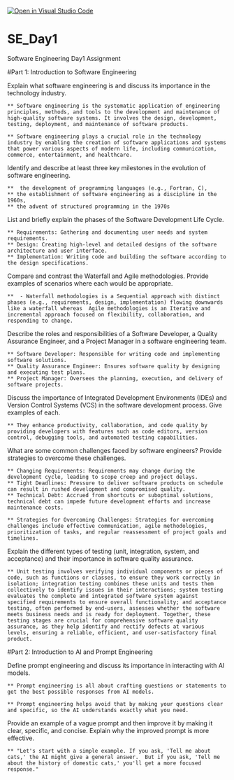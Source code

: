 [![Open in Visual Studio Code](https://classroom.github.com/assets/open-in-vscode-2e0aaae1b6195c2367325f4f02e2d04e9abb55f0b24a779b69b11b9e10269abc.svg)](https://classroom.github.com/online_ide?assignment_repo_id=15574903&assignment_repo_type=AssignmentRepo)
# SE_Day1
Software Engineering Day1 Assignment

#Part 1: Introduction to Software Engineering

Explain what software engineering is and discuss its importance in the technology industry.

    ** Software engineering is the systematic application of engineering principles, methods, and tools to the development and maintenance of high-quality software systems. It involves the design, development, testing, deployment, and maintenance of software products.

    ** Software engineering plays a crucial role in the technology industry by enabling the creation of software applications and systems that power various aspects of modern life, including communication, commerce, entertainment, and healthcare.


Identify and describe at least three key milestones in the evolution of software engineering.
  
    **  the development of programming languages (e.g., Fortran, C), 
    ** the establishment of software engineering as a discipline in the 1960s, 
    ** the advent of structured programming in the 1970s


List and briefly explain the phases of the Software Development Life Cycle.

    ** Requirements: Gathering and documenting user needs and system requirements.
    ** Design: Creating high-level and detailed designs of the software architecture and user interface.
    ** Implementation: Writing code and building the software according to the design specifications. 


Compare and contrast the Waterfall and Agile methodologies. Provide examples of scenarios where each would be appropriate.

    **  - Waterfall methodologies is a Sequential approach with distinct phases (e.g., requirements, design, implementation) flowing downwards like a waterfall whereas  Agile methodologies is an Iterative and incremental approach focused on flexibility, collaboration, and responding to change.


Describe the roles and responsibilities of a Software Developer, a Quality Assurance Engineer, and a Project Manager in a software engineering team.

    ** Software Developer: Responsible for writing code and implementing software solutions.
    ** Quality Assurance Engineer: Ensures software quality by designing and executing test plans.
    ** Project Manager: Oversees the planning, execution, and delivery of software projects.


Discuss the importance of Integrated Development Environments (IDEs) and Version Control Systems (VCS) in the software development process. Give examples of each.

    ** They enhance productivity, collaboration, and code quality by providing developers with features such as code editors, version control, debugging tools, and automated testing capabilities.


What are some common challenges faced by software engineers? Provide strategies to overcome these challenges.

    ** Changing Requirements: Requirements may change during the development cycle, leading to scope creep and project delays.
    ** Tight Deadlines: Pressure to deliver software products on schedule can result in rushed development and compromised quality.
    ** Technical Debt: Accrued from shortcuts or suboptimal solutions, technical debt can impede future development efforts and increase maintenance costs.

    ** Strategies for Overcoming Challenges: Strategies for overcoming challenges include effective communication, agile methodologies, prioritization of tasks, and regular reassessment of project goals and timelines.


Explain the different types of testing (unit, integration, system, and acceptance) and their importance in software quality assurance.

    ** Unit testing involves verifying individual components or pieces of code, such as functions or classes, to ensure they work correctly in isolation; integration testing combines these units and tests them collectively to identify issues in their interactions; system testing evaluates the complete and integrated software system against specified requirements to ensure overall functionality; and acceptance testing, often performed by end-users, assesses whether the software meets business needs and is ready for deployment. Together, these testing stages are crucial for comprehensive software quality assurance, as they help identify and rectify defects at various levels, ensuring a reliable, efficient, and user-satisfactory final product.


#Part 2: Introduction to AI and Prompt Engineering


Define prompt engineering and discuss its importance in interacting with AI models.

    ** Prompt engineering is all about crafting questions or statements to get the best possible responses from AI models.

    ** Prompt engineering helps avoid that by making your questions clear and specific, so the AI understands exactly what you need.


Provide an example of a vague prompt and then improve it by making it clear, specific, and concise. Explain why the improved prompt is more effective.

    ** "Let's start with a simple example. If you ask, 'Tell me about cats,' the AI might give a general answer.  But if you ask, 'Tell me about the history of domestic cats,' you'll get a more focused response."


